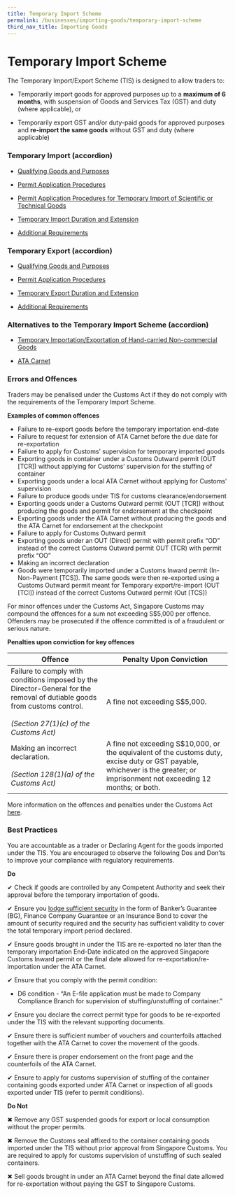 ```yaml
---
title: Temporary Import Scheme 
permalink: /businesses/importing-goods/temporary-import-scheme
third_nav_title: Importing Goods
---
```


# Temporary Import Scheme 
The Temporary Import/Export Scheme (TIS) is designed to allow traders to:

-   Temporarily import goods for approved purposes up to a **maximum of 6 months**, with suspension of Goods and Services Tax (GST) and duty (where applicable), or
    
-   Temporarily export GST and/or duty-paid goods for approved purposes and **re-import the same goods** without GST and duty (where applicable)
    

### Temporary Import (accordion)

-   [Qualifying Goods and Purposes](https://singapore-customs-staging.netlify.app/businesses/importing-goods/temporary-import-scheme2)
    
-   [Permit Application Procedures](https://singapore-customs-staging.netlify.app/businesses/importing-goods/temporary-import-scheme)
    
-   [Permit Application Procedures for Temporary Import of Scientific or Technical Goods](https://singapore-customs-staging.netlify.app/businesses/importing-goods/temporary-import-scheme)
    
-   [Temporary Import Duration and Extension](https://singapore-customs-staging.netlify.app/businesses/importing-goods/temporary-import-scheme)
    
-   [Additional Requirements](https://singapore-customs-staging.netlify.app/businesses/importing-goods/temporary-import-scheme)
    

### Temporary Export (accordion) 

-   [Qualifying Goods and Purposes](https://singapore-customs-staging.netlify.app/businesses/importing-goods/temporary-import-scheme)
    
-   [Permit Application Procedures](https://singapore-customs-staging.netlify.app/businesses/importing-goods/temporary-import-scheme)
    
-   [Temporary Export Duration and Extension](https://singapore-customs-staging.netlify.app/businesses/importing-goods/temporary-import-scheme)
    
-   [Additional Requirements](https://singapore-customs-staging.netlify.app/businesses/importing-goods/temporary-import-scheme)

### Alternatives to the Temporary Import Scheme (accordion) 

-   [Temporary Importation/Exportation of Hand-carried Non-commercial Goods](https://singapore-customs-staging.netlify.app/businesses/importing-goods/temporary-import-scheme)
    
-   [ATA Carnet](https://singapore-customs-staging.netlify.app/businesses/importing-goods/temporary-import-scheme)
### Errors and Offences

Traders may be penalised under the Customs Act if they do not comply with the requirements of the Temporary Import Scheme.

**Examples of common offences**

- Failure to re-export goods before the temporary importation end-date
-   Failure to request for extension of ATA Carnet before the due date for re-exportation
-   Failure to apply for Customs’ supervision for temporary imported goods
-   Exporting goods in container under a Customs Outward permit (OUT [TCR]) without applying for Customs’ supervision for the stuffing of container
-   Exporting goods under a local ATA Carnet without applying for Customs’ supervision
-   Failure to produce goods under TIS for customs clearance/endorsement
-   Exporting goods under a Customs Outward permit (OUT [TCR]) without producing the goods and permit for endorsement at the checkpoint
-   Exporting goods under the ATA Carnet without producing the goods and the ATA Carnet for endorsement at the checkpoint
-   Failure to apply for Customs Outward permit
-   Exporting goods under an OUT (Direct) permit with permit prefix “OD” instead of the correct Customs Outward permit OUT (TCR) with permit prefix “OO”
-   Making an incorrect declaration
-   Goods were temporarily imported under a Customs Inward permit (In-Non-Payment [TCS]). The same goods were then re-exported using a Customs Outward permit meant for Temporary export/re-import (OUT [TCI]) instead of the correct Customs Outward permit (Out [TCS])

For minor offences under the Customs Act, Singapore Customs may compound the offences for a sum not exceeding S$5,000 per offence. Offenders may be prosecuted if the offence committed is of a fraudulent or serious nature.

**Penalties upon conviction for key offences**

| Offence | Penalty Upon Conviction |
|---|---|
| Failure to comply with conditions imposed by the Director-General for the removal of dutiable goods from customs control. <br><br> _(Section 27(1)(c) of the Customs Act)_ | A fine not exceeding S$5,000. |
| Making an incorrect declaration. <br><br> _(Section 128(1)(a) of the Customs Act)_ | A fine not exceeding S$10,000, or the equivalent of the customs duty, excise duty or GST payable, whichever is the greater; or imprisonment not exceeding 12 months; or both.|

More information on the offences and penalties under the Customs Act [here](https://www.customs.gov.sg/individuals/going-through-customs/offences).

### Best Practices

You are accountable as a trader or Declaring Agent for the goods imported under the TIS. You are encouraged to observe the following Dos and Don’ts to improve your compliance with regulatory requirements.

**Do**

   ✔ Check if goods are controlled by any Competent Authority and seek their approval before the temporary importation of goods.
    
   ✔ Ensure you  [lodge sufficient security](https://www.customs.gov.sg/businesses/registering-to-trade/registration-procedures/security-lodgement)  in the form of Banker’s Guarantee (BG), Finance Company Guarantee or an Insurance Bond to cover the amount of security required and the security has sufficient validity to cover the total temporary import period declared.
    
   ✔ Ensure goods brought in under the TIS are re-exported no later than the temporary importation End-Date indicated on the approved Singapore Customs Inward permit or the final date allowed for re-exportation/re-importation under the ATA Carnet.
    
   ✔ Ensure that you comply with the permit condition:
    
   -   D6 condition - “An E-file application must be made to Company Compliance Branch for supervision of stuffing/unstuffing of container.”
    
   ✔ Ensure you declare the correct permit type for goods to be re-exported under the TIS with the relevant supporting documents.
    
   ✔ Ensure there is sufficient number of vouchers and counterfoils attached together with the ATA Carnet to cover the movement of the goods.
    
   ✔ Ensure there is proper endorsement on the front page and the counterfoils of the ATA Carnet.
    
   ✔ Ensure to apply for customs supervision of stuffing of the container containing goods exported under ATA Carnet or inspection of all goods exported under TIS (refer to permit conditions).
    
**Do Not**
    
   ✖ Remove any GST suspended goods for export or local consumption without the proper permits.
    
   ✖ Remove the Customs seal affixed to the container containing goods imported under the TIS without prior approval from Singapore Customs. You are required to apply for customs supervision of unstuffing of such sealed containers.
    
  ✖ Sell goods brought in under an ATA Carnet beyond the final date allowed for re-exportation without paying the GST to Singapore Customs.
